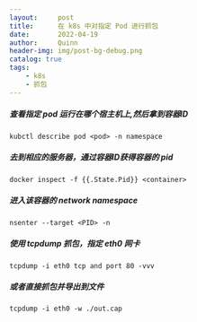 ```yaml
---
layout:     post
title:      在 k8s 中对指定 Pod 进行抓包
date:       2022-04-19
author:     Quinn
header-img: img/post-bg-debug.png
catalog: true
tags:
    - k8s
    - 抓包
---
```




##### 查看指定 pod 运行在哪个宿主机上,然后拿到容器ID

```shell
kubctl describe pod <pod> -n namespace
```

##### 去到相应的服务器，通过容器ID获得容器的 pid

```shell
docker inspect -f {{.State.Pid}} <container>
```

##### 进入该容器的 network namespace

```shell
nsenter --target <PID> -n
```

##### 使用 tcpdump 抓包，指定 eth0 网卡

```shell
tcpdump -i eth0 tcp and port 80 -vvv
```

##### 或者直接抓包并导出到文件

```shell
tcpdump -i eth0 -w ./out.cap
```


